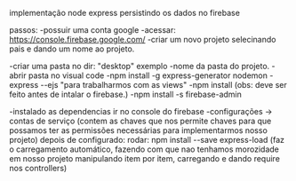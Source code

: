 implementação node express persistindo os dados no firebase

passos: -possuir uma conta google -acessar: https://console.firebase.google.com/ -criar um novo projeto selecinando pais e dando um nome ao projeto.

-criar uma pasta no dir: "desktop" exemplo -nome da pasta do projeto. -abrir pasta no visual code -npm install -g express-generator nodemon -express --ejs "para trabalharmos com as views" -npm install (obs: deve ser feito antes de intalar o firebase.) -npm install -s firebase-admin

-instalado as dependencias ir no console do firebase -configurações -> contas de serviço (contem as chaves que nos permite chaves para que possamos ter as permissões necessárias para implementarmos nosso projeto) depois de configurado: rodar: npm install --save express-load (faz o carregamento automático, fazendo com que nao tenhamos morozidade em nosso projeto manipulando item por item, carregando e dando require nos controllers)

